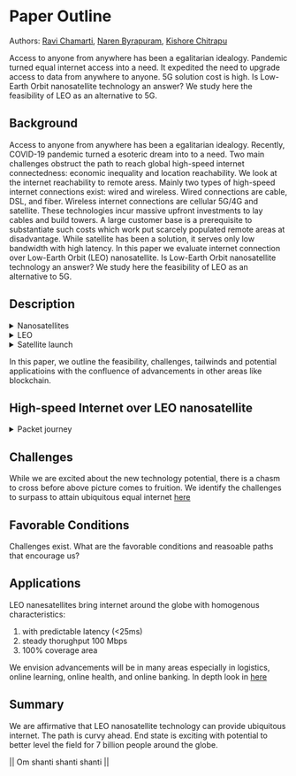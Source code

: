 # Paper Outline

Authors: [Ravi Chamarti](https://www.linkedin.com/in/ravi-chamarti-804538/), [Naren Byrapuram](https://www.linkedin.com/in/narendra-byrapuram-823535/), [Kishore Chitrapu](https://www.linkedin.com/in/kishorechitrapu/)

Access to anyone from anywhere has been a egalitarian idealogy. Pandemic turned equal internet access into a need. It expedited the need to upgrade access to data from anywhere to anyone. 5G solution cost is high. Is Low-Earth Orbit nanosatellite technology an answer?
We study here the feasibility of LEO as an alternative to 5G.

## Background
Access to anyone from anywhere has been a egalitarian idealogy. Recently, COVID-19 pandemic turned a esoteric dream into to a need.
Two main challenges obstruct the path to reach global high-speed internet connectedness: economic inequality and location
reachability. We look at the internet reachability to remote aress. Mainly two types of high-speed internet connections exist: wired and wireless.
Wired connections are cable, DSL, and fiber. Wireless internet connections are cellular 5G/4G and satellite. These
technologies incur massive upfront investments to lay cables and build towers. A large customer base is a prerequisite to substantiate
such costs which work put scarcely populated remote areas at disadvantage. While satellite has been a solution, it
serves only low bandwidth with high latency. In this paper we evaluate internet connection over Low-Earth Orbit (LEO) nanosatellite.
Is Low-Earth Orbit nanosatellite technology an answer? We study here the feasibility of LEO as an alternative to 5G.

## Description
<details><summary>Nanosatellites</summary>
| Altitude      | Space object |
| ----------- | ----------- |
| > 15,000 - 5000 km   | upper van Allen belt     |
| 15,000 - 5000 km   | MEO     |
| 2000 - 5000 km   | lower van Allent belt     |
| 200 - 2000 km   | LEO        |
<p>

#### Nanosatellite (a separate paper) - 12 line summary
  * what are its dimensions?
  * how is it launched?
  * what is its lifetime?
  * what happens to leo nanosatellite after its lifetime?
</p>
</details>

<details><summary>LEO</summary>
<p>

#### LEO - 3 line summary
  * structure of orbits
</p>
</details>

<details><summary>Satellite launch</summary>
<p>

#### LEO - 3 line summary
  * structure of orbits
</p>
</details>

In this paper, we outline the feasibility, challenges, tailwinds and potential applicatioins with the confluence of advancements in other areas like blockchain. 

## High-speed Internet over LEO nanosatellite

<details><summary>Packet journey</summary>
<p>
# Technology feasibility

We first look at a packet journey from source to destination. Describe terminals, devices, software components in the path.
1. A detailed technology usecase to illustrate end-to-end picture is presented [here](tech_feasibility.md)
2. A deep dive of LEO nanosatellite technology is described [here](leo_deep_dive.md)
</p>
</details>

## Challenges

While we are excited about the new technology potential, there is a chasm to cross before above picture comes to fruition. We identify
the challenges to surpass to attain ubiquitous equal internet [here](challenges.md)

## Favorable Conditions
Challenges exist. What are the favorable conditions and reasoable paths that encourage us?

## Applications
LEO nanesatellites bring internet around the globe with homogenous characteristics:
1. with predictable latency (<25ms)
2. steady thorughput 100 Mbps
3. 100% coverage area

We envision advancements will be in many areas especially in logistics, online learning, online health, and online banking. In depth look in [here](applications.md)

## Summary
We are affirmative that LEO nanosatellite technology can provide ubiquitous internet. The path is curvy ahead. End state is exciting with potential to better level the field for 7 billion people around the globe.

|| Om shanti shanti shanti ||
